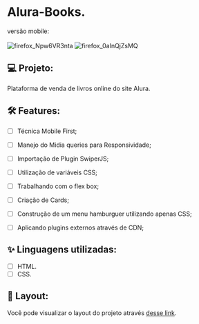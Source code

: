 # Alura-Books.

versão mobile:
<br> <br>
![firefox_Npw6VR3nta](https://user-images.githubusercontent.com/104083691/179044012-4d1d46dd-5d5d-4887-af88-a319a1aeb211.png)
![firefox_0aInQjZsMQ](https://user-images.githubusercontent.com/104083691/179044316-9749128c-ca5c-4458-af86-90ae63e09ea8.png)

##


## 💻 Projeto:

Plataforma de venda de livros online do site Alura.

## :hammer_and_wrench: Features:

-   [ ] Técnica Mobile First;
-   [ ] Manejo do Midia queries para Responsividade;
-   [ ] Importação de Plugin SwiperJS;
-   [ ] Utilização de variáveis CSS;
-   [ ] Trabalhando com o flex box;
-   [ ] Criação de Cards;
-   [ ] Construção de um menu hamburguer utilizando apenas CSS;
-   [ ] Aplicando plugins externos através de CDN;


## ✨ Linguagens utilizadas:

-   [ ] HTML.
-   [ ] CSS.

## 🔖 Layout:

Você pode visualizar o layout do projeto através [desse link](https://thaizacapelao.github.io/Alura-Books/).

